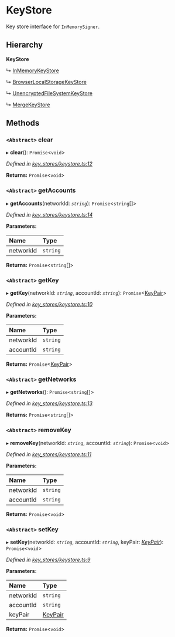 # KeyStore

Key store interface for `InMemorySigner`.

## Hierarchy

**KeyStore**

↳ [InMemoryKeyStore](../_key_stores_in_memory_key_store_/_key_stores_in_memory_key_store_.inmemorykeystore.md)

↳ [BrowserLocalStorageKeyStore](../_key_stores_browser_local_storage_key_store_/_key_stores_browser_local_storage_key_store_.browserlocalstoragekeystore.md)

↳ [UnencryptedFileSystemKeyStore](../_key_stores_unencrypted_file_system_keystore_/_key_stores_unencrypted_file_system_keystore_.unencryptedfilesystemkeystore.md)

↳ [MergeKeyStore](../_key_stores_merge_key_store_/_key_stores_merge_key_store_.mergekeystore.md)

## Methods

### `<Abstract>` clear <a id="clear"></a>

▸ **clear**\(\): `Promise`&lt;`void`&gt;

_Defined in_ [_key\_stores/keystore.ts:12_](https://github.com/nearprotocol/nearlib/blob/7880ebf/src.ts/key_stores/keystore.ts#L12)

**Returns:** `Promise`&lt;`void`&gt;

### `<Abstract>` getAccounts <a id="getaccounts"></a>

▸ **getAccounts**\(networkId: _`string`_\): `Promise`&lt;`string`\[\]&gt;

_Defined in_ [_key\_stores/keystore.ts:14_](https://github.com/nearprotocol/nearlib/blob/7880ebf/src.ts/key_stores/keystore.ts#L14)

**Parameters:**

| Name | Type |
| :--- | :--- |
| networkId | `string` |

**Returns:** `Promise`&lt;`string`\[\]&gt;

### `<Abstract>` getKey <a id="getkey"></a>

▸ **getKey**\(networkId: _`string`_, accountId: _`string`_\): `Promise`&lt;[KeyPair](../_utils_key_pair_/_utils_key_pair_.keypair.md)&gt;

_Defined in_ [_key\_stores/keystore.ts:10_](https://github.com/nearprotocol/nearlib/blob/7880ebf/src.ts/key_stores/keystore.ts#L10)

**Parameters:**

| Name | Type |
| :--- | :--- |
| networkId | `string` |
| accountId | `string` |

**Returns:** `Promise`&lt;[KeyPair](../_utils_key_pair_/_utils_key_pair_.keypair.md)&gt;

### `<Abstract>` getNetworks <a id="getnetworks"></a>

▸ **getNetworks**\(\): `Promise`&lt;`string`\[\]&gt;

_Defined in_ [_key\_stores/keystore.ts:13_](https://github.com/nearprotocol/nearlib/blob/7880ebf/src.ts/key_stores/keystore.ts#L13)

**Returns:** `Promise`&lt;`string`\[\]&gt;

### `<Abstract>` removeKey <a id="removekey"></a>

▸ **removeKey**\(networkId: _`string`_, accountId: _`string`_\): `Promise`&lt;`void`&gt;

_Defined in_ [_key\_stores/keystore.ts:11_](https://github.com/nearprotocol/nearlib/blob/7880ebf/src.ts/key_stores/keystore.ts#L11)

**Parameters:**

| Name | Type |
| :--- | :--- |
| networkId | `string` |
| accountId | `string` |

**Returns:** `Promise`&lt;`void`&gt;

### `<Abstract>` setKey <a id="setkey"></a>

▸ **setKey**\(networkId: _`string`_, accountId: _`string`_, keyPair: [_KeyPair_](../_utils_key_pair_/_utils_key_pair_.keypair.md)\): `Promise`&lt;`void`&gt;

_Defined in_ [_key\_stores/keystore.ts:9_](https://github.com/nearprotocol/nearlib/blob/7880ebf/src.ts/key_stores/keystore.ts#L9)

**Parameters:**

| Name | Type |
| :--- | :--- |
| networkId | `string` |
| accountId | `string` |
| keyPair | [KeyPair](../_utils_key_pair_/_utils_key_pair_.keypair.md) |

**Returns:** `Promise`&lt;`void`&gt;

